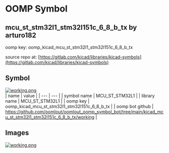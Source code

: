 # OOMP Symbol  
## mcu_st_stm32l1_stm32l151c_6_8_b_tx  by arturo182  
  
oomp key: oomp_kicad_mcu_st_stm32l1_stm32l151c_6_8_b_tx  
  
source repo at: [https://gitlab.com/kicad/libraries/kicad-symbols](https://gitlab.com/kicad/libraries/kicad-symbols)  
## Symbol  
  
[![working.png](working_600.png)](working.png)  
| name | value | 
| --- | --- | 
| symbol name | MCU_ST_STM32L1 | 
| library name | MCU_ST_STM32L1 | 
| oomp key | oomp_kicad_mcu_st_stm32l1_stm32l151c_6_8_b_tx | 
| oomp bot github | https://github.com/oomlout/oomlout_oomp_symbol_bot/tree/main/kicad_mcu_st_stm32l1_stm32l151c_6_8_b_tx/working | 
## Images  
  
[![working.png](working_140.png)](working.png)  
